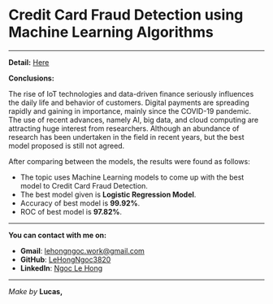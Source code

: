 # Credit Card Fraud Detection using Machine Learning Algorithms
______
**Detail:** [Here](https://github.com/LeHongNgoc3820/Project_Credit_Card_Fraud_Detection/blob/main/Credit%20Card%20Fraud%20Detection.ipynb)

**Conclusions:**

The rise of IoT technologies and data-driven finance seriously influences the daily life and behavior of customers. Digital payments are spreading rapidly and gaining in importance, mainly since the COVID-19 pandemic. The use of recent advances, namely AI, big data, and cloud computing are attracting huge interest from researchers. Although an abundance of research has been undertaken in the field in recent years, but the best model proposed is still not agreed.

After comparing between the models, the results were found as follows:
+ The topic uses Machine Learning models to come up with the best model to Credit Card Fraud Detection.
+ The best model given is **Logistic Regression Model**.
+ Accuracy of best model is **99.92%**.
+ ROC of best model is **97.82%**.
    
______
**You can contact with me on:**
+ **Gmail**: lehongngoc.work@gmail.com
+ **GitHub**: [LeHongNgoc3820](https://github.com/LeHongNgoc3820)
+ **Linkedln**: [Ngoc Le Hong](https://www.linkedin.com/in/ngoc-le-hong-44131b21a/)
_______
_Make by_ **Lucas,** 
